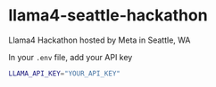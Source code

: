 # llama4-seattle-hackathon
Llama4 Hackathon hosted by Meta in Seattle, WA

In your `.env` file, add your API key
```bash
LLAMA_API_KEY="YOUR_API_KEY"
```
